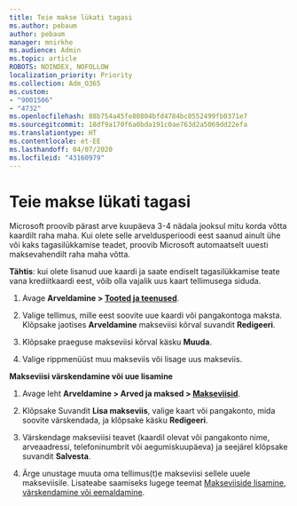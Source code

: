 ```yaml
---
title: Teie makse lükati tagasi
ms.author: pebaum
author: pebaum
manager: mnirkhe
ms.audience: Admin
ms.topic: article
ROBOTS: NOINDEX, NOFOLLOW
localization_priority: Priority
ms.collection: Adm_O365
ms.custom:
- "9001506"
- "4732"
ms.openlocfilehash: 88b754a45fe80804bfd4784bc0552499fb0371e7
ms.sourcegitcommit: 18df9a170f6a0bda191c0ae763d2a5069dd22efa
ms.translationtype: HT
ms.contentlocale: et-EE
ms.lasthandoff: 04/07/2020
ms.locfileid: "43160979"
---
```

# <a name="your-payment-was-declined"></a>Teie makse lükati tagasi

Microsoft proovib pärast arve kuupäeva 3-4 nädala jooksul mitu korda võtta kaardilt raha maha.  Kui olete selle arveldusperioodi eest saanud ainult ühe või kaks tagasilükkamise teadet, proovib Microsoft automaatselt uuesti maksevahendilt raha maha võtta.  

**Tähtis**: kui olete lisanud uue kaardi ja saate endiselt tagasilükkamise teate vana krediitkaardi eest, võib olla vajalik uus kaart tellimusega siduda.

1. Avage **Arveldamine > [Tooted ja teenused](https://go.microsoft.com/fwlink/p/?linkid=842054)**.

2. Valige tellimus, mille eest soovite uue kaardi või pangakontoga maksta. Klõpsake jaotises **Arveldamine** makseviisi kõrval suvandit **Redigeeri**.

3. Klõpsake praeguse makseviisi kõrval käsku **Muuda**.

4. Valige rippmenüüst muu makseviis või lisage uus makseviis.

**Makseviisi värskendamine või uue lisamine**

1. Avage leht **Arveldamine > Arved ja maksed > [Makseviisid](https://go.microsoft.com/fwlink/p/?linkid=2018806)**.

2. Klõpsake Suvandit **Lisa makseviis**, valige kaart või pangakonto, mida soovite värskendada, ja klõpsake käsku **Redigeeri**.

3. Värskendage makseviisi teavet (kaardil olevat või pangakonto nime, arveaadressi, telefoninumbrit või aegumiskuupäeva) ja seejärel klõpsake suvandit **Salvesta**.

4. Ärge unustage muuta oma tellimus(t)e makseviisi sellele uuele makseviisile. Lisateabe saamiseks lugege teemat [ Makseviiside lisamine, värskendamine või eemaldamine](https://go.microsoft.com/fwlink/?linkid=2118133). 
